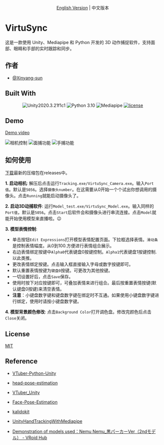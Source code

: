 
<div align="center">
  
[English Version](./README.md) | 中文版本

</div>

# VirtuSync

这是一款使用 Unity、Mediapipe 和 Python 开发的 3D 动作捕捉软件，支持面部、眼睛和手部的实时跟踪和同步。




## 作者

- [@Xinyang-sun](https://www.github.com/xinyang-sun)


## Built With

<div align="center">

![Unity2020.3.21f1c1](https://img.shields.io/badge/Unity-2020.3.21f1c1-blue)
![Python 3.10](https://img.shields.io/badge/Python-3.10-blue)
![Mediapipe](https://img.shields.io/badge/Mediapipe-blue
)
[![license](https://img.shields.io/badge/license-MIT-blue
)](https://github.com/xinyang-sun/VirtuSync?tab=MIT-1-ov-file)

</div>


## Demo

[Demo video](https://www.bilibili.com/video/BV1NZrtYAEaK/?share_source=copy_web&vd_source=9b95709580179b5fcb8562c82ecdfa35)

![相机控制](./Unity/face%20and%20hand%20track/GIF/camera_cn.gif)
![面捕功能](./Unity/face%20and%20hand%20track/GIF/face_cn.gif)
![手捕功能](./Unity/face%20and%20hand%20track/GIF/hand_cn.gif)


## 如何使用

[下载](https://github.com/xinyang-sun/VirtuSync/releases)最新的压缩包在releases中。

**1. 启动相机**: 解压后点击运行`Tracking.exe/VirtuSync_Camera.exe`。输入`Port值`。默认是`5056`。选择`摄像头number`。在这需要从0开始一个个试出你想调用的摄像头。点击`Running`就能启动摄像头了。

**2. 启动3D动捕软件**: 运行`Model_test.exe/VirtuSync_Model.exe`。输入同样的`Port值`，默认是`5056`。点击`Start`后软件会和摄像头进行串流连接。点击`Model`就能开始使用模型来直播啦。😉

**3. 模型表情控制**: 
- 单击按钮`Edit Expressions`打开模型表情配置页面。下拉框选择表情。`滑动条`是控制表情幅度。从0到100.方便进行表情组合展示。
- 右边表情绑定按键中`Alpha0`代表键盘0按键控制。`Alpha1`代表键盘1按键控制.以此类推。
- 更改表情绑定按键。点击输入框直接输入字母或数字按键即可。
- 默认重置表情按键为`键盘0`按键。可更改为其他按键。
- 一切设置好后，点击`Save`保存。
- 使用时按下对应按键即可，可叠加表情来进行组合。最后按重置表情按键(默认键盘0按键)来清空表情。
- **注意**：小键盘数字键和键盘数字键在绑定时不互通。如果使用小键盘数字键进行绑定，使用时请按小键盘数字键。

**4. 模型背景颜色修改**: 点击`Background Color`打开调色盘。修改完颜色后点击`Close`关闭。
## License
[MIT](https://github.com/xinyang-sun/VirtuSync/tree/main?tab=MIT-1-ov-file)
## Reference
- [VTuber-Python-Unity](https://github.com/mmmmmm44/VTuber-Python-Unity/tree/main)

- [head-pose-estimation](https://github.com/yinguobing/head-pose-estimation)

- [VTuber_Unity](https://github.com/kwea123/VTuber_Unity?tab=readme-ov-file)

- [Face-Pose-Estimation](https://github.com/jerryhouuu/Face-Yaw-Roll-Pitch-from-Pose-Estimation-using-OpenCV)

- [kalidokit](https://github.com/yeemachine/kalidokit?tab=readme-ov-file)

- [UnityHandTrackingWithMediapipe](https://github.com/TesseraktZero/UnityHandTrackingWithMediapipe)

- [Demonstration of models used：Nemu Nemu_黒パーカーVer（2ndモデル） - VRoid Hub](https://hub.vroid.com/en/characters/9150908110176006593/models/2059315200011240750)
